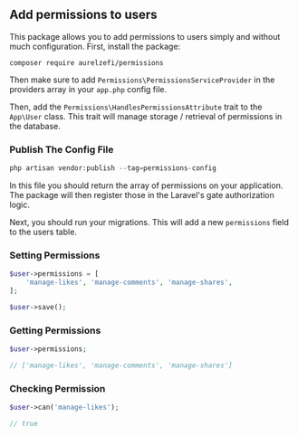 ## Add permissions to users

This package allows you to add permissions to users simply and without much configuration.
First, install the package:

```
composer require aurelzefi/permissions
```

Then make sure to add `Permissions\PermissionsServiceProvider` in the providers array in your `app.php` config file.

Then, add the `Permissions\HandlesPermissionsAttribute` trait to the `App\User` class. This trait will manage storage / retrieval of permissions in the database.

### Publish The Config File

```php
php artisan vendor:publish --tag=permissions-config
```

In this file you should return the array of permissions on your application. The package will then register those in the Laravel's gate authorization logic.

Next, you should run your  migrations. This will add a new `permissions` field to the users table.

### Setting Permissions

```php
$user->permissions = [
    'manage-likes', 'manage-comments', 'manage-shares',
];

$user->save();
```

### Getting Permissions
```php
$user->permissions;

// ['manage-likes', 'manage-comments', 'manage-shares']
```

### Checking Permission

```php
$user->can('manage-likes');

// true
```
